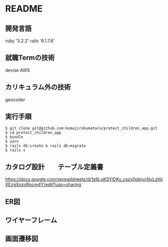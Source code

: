 # README

## 開発言語
ruby '3.2.2'
rails '6.1.7.6'

## 就職Termの技術
devise
AWS

## カリキュラム外の技術
geocoder

## 実行手順
```
$ git clone git@github.com:kumajirokumataro/protect_children_app.git
$ cd protect_children_app
$ bundle
$ yarn
$ rails db:create & rails db:migrate
$ rails s
```
## カタログ設計　　テーブル定義書
https://docs.google.com/spreadsheets/d/1z6LoKSYiDKv_cszv0pbiycNvLzHiiXEzgXozoRocm4Y/edit?usp=sharing

## ER図


## ワイヤーフレーム


## 画面遷移図
